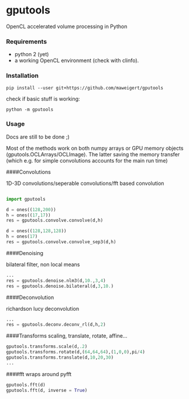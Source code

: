 # gputools

OpenCL accelerated volume processing in Python

### Requirements 

- python 2 (yet)
- a working OpenCL environment (check with clinfo).

### Installation

```
pip install --user git+https://github.com/maweigert/gputools
```
check if basic stuff is working:

```
python -m gputools
```

### Usage

Docs are still to be done ;)

Most of the methods work on both numpy arrays or GPU memory objects (gputools.OCLArrays/OCLImage). The latter saving the memory transfer (which e.g. for simple convolutions accounts for the main run time)

####Convolutions

1D-3D convolutions/seperable convolutions/fft based convolution

```python

import gputools

d = ones((128,200))
h = ones((17,17))
res = gputools.convolve.convolve(d,h)

```

```python
d = ones((128,128,128))
h = ones(17)
res = gputools.convolve.convolve_sep3(d,h)

```

####Denoising

bilateral filter, non local means

```python
...
res = gputools.denoise.nlm3(d,10.,3,4)
res = gputools.denoise.bilateral(d,3,10.)

```


####Deconvolution

richardson lucy deconvolution 

```python
...
res = gputools.deconv.deconv_rl(d,h,2)
```


####Transforms
scaling, translate, rotate, affine...


```python
gputools.transforms.scale(d,.2)
gputools.transforms.rotate(d,(64,64,64),(1,0,0),pi/4)
gputools.transforms.translate(d,10,20,30)
...
```

####fft
wraps around pyfft 

```python
gputools.fft(d)
gputools.fft(d, inverse = True)
```
